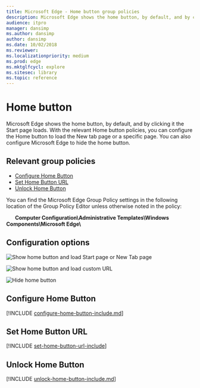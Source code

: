 ```yaml
---
title: Microsoft Edge - Home button group policies
description: Microsoft Edge shows the home button, by default, and by clicking it the Start page loads. With the relevant Home button policies, you can configure the Home button to load the New tab page or a specific page. You can also configure Microsoft Edge to hide the home button.
audience: itpro
manager: dansimp
ms.author: dansimp
author: dansimp
ms.date: 10/02/2018
ms.reviewer: 
ms.localizationpriority: medium
ms.prod: edge
ms.mktglfcycl: explore
ms.sitesec: library
ms.topic: reference
---
```


# Home button 

Microsoft Edge shows the home button, by default, and by clicking it the Start page loads. With the relevant Home button policies, you can configure the Home button to load the New tab page or a specific page. You can also configure Microsoft Edge to hide the home button. 

## Relevant group policies

- [Configure Home Button](#configure-home-button)
- [Set Home Button URL](#set-home-button-url)
- [Unlock Home Button](#unlock-home-button)

You can find the Microsoft Edge Group Policy settings in the following location of the Group Policy Editor unless otherwise noted in the policy:

&nbsp;&nbsp;&nbsp;&nbsp;&nbsp;&nbsp;**Computer Configuration\\Administrative Templates\\Windows Components\\Microsoft Edge\\**

## Configuration options

![Show home button and load Start page or New Tab page](../images/home-button-start-new-tab-page-v4-sm.png)

![Show home button and load custom URL](../images/home-buttom-custom-url-v4-sm.png)

![Hide home button](../images/home-button-hide-v4-sm.png)


## Configure Home Button
[!INCLUDE [configure-home-button-include.md](../includes/configure-home-button-include.md)]

## Set Home Button URL
[!INCLUDE [set-home-button-url-include](../includes/set-home-button-url-include.md)]

## Unlock Home Button
[!INCLUDE [unlock-home-button-include.md](../includes/unlock-home-button-include.md)]

